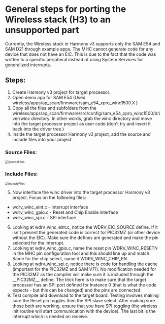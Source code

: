 # General steps for porting the Wireless stack (H3) to an unsupported part

Currently, the Wireless stack in Harmony v3 supports only the SAM E54 and SAM D21 through example apps.  The MHC cannot generate code for any device that does not have an EIC.  This is due to the fact that the code was written to a specific peripheral instead of using System Services for generalized interrupts.

## Steps:

1. Create Harmony v3 project for target processor.
2. Open demo app for SAM E54 (Used wireless/apps/ap_scan/firmware/sam_e54_xpro_winc1500.X )
3. Copy all the files and subfolders from the wireless/apps/ap_scan/firmware/src/config/sam_e54_xpro_winc1500/driver/winc directory.  In other words, grab the winc directory and move into the target processor project as user code (don't try and insert it back into the driver tree.)
4. Inside the target processor Harmony v3 project, add the source and include files into your project.

### Source Files:

<img src="C:\Projects\Wireless-PortToUnsupportedPart\images\SourceFiles.png" alt="SourceFiles" style="zoom:67%;" />

### Include Files:

<img src="C:\Projects\Wireless-PortToUnsupportedPart\images\IncludeFiles.png" alt="IncludeFiles" style="zoom: 67%;" />

5.  Now interface the winc driver into the target processor Harmony v3 project.  Focus on the following files:
   - wdrv_winc_eint.c - Interrupt interface
   - wdrv_winc_gpio.c - Reset and Chip Enable interface
   - wdrv_winc_spi.c - SPI interface
6. Looking at wdrv_winc_eint.c, notice the WDRV_EIC_SOURCE define.  If it isn't present the generated code is correct for PIC32MZ (or other device without the EIC).  Make sure the defines are generated and make the pin selected for the interrupt.
7. Looking at wdrv_winc_gpio.c, name the reset pin WDRV_WINC_RESETN in the MHC pin configuration tool and this should line up and match.  Same for the chip select, name it WDRV_WINC_CHIP_EN
8. Looking at wdrv_winc_spi.c, notice there is code for handling the cache (important for the PIC32MZ and SAM V71).  No modification needed for the PIC32MZ as the compiler will make sure it is included through the \_\_PIC32MZ\_\_ define.  The trick here is to make sure that the target processor has an SPI port defined for Instance 0 (that is what the code expects - but this can be changed) and the pins are connected.
9. Test compile and download to the target board.  Testing involves making sure the Reset pin toggles then the SPI slave select.  After making sure those both are working, ensure that you have SPI toggling (the wireless init routine will start communication with the device).  The last bit is the interrupt which is needed on receive.